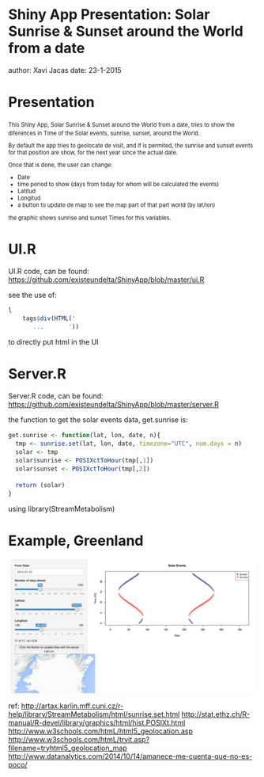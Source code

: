 Shiny App Presentation: Solar Sunrise & Sunset around the World from a date
========================================================
author: Xavi Jacas
date: 23-1-2015

Presentation
========================================================
<small style="font-size:.8em">
This Shiny App, Solar Sunrise & Sunset around the World from a date, tries to show the diferences in Time of the Solar events, sunrise, sunset, around the World.

By default the app tries to geolocate de visit, and if is permited, the sunrise and sunset events for that position are show, for the next year since the actual date.

Once that is done, the user can change:

  - Date
  - time period to show (days from today for whom will be calculated the events)
  - Latitud
  - Longitud
  - a button to update de map to see the map part of that part world (by lat/lon)
  
the graphic shows sunrise and sunset Times for this variables.

</small>

UI.R
========================================================
UI.R code, can be found:
https://github.com/existeundelta/ShinyApp/blob/master/ui.R

see the use of: 

```r
l
    tags$div(HTML('
       ...       '))
```
to directly put html in the UI


Server.R
========================================================

Server.R code, can be found:
https://github.com/existeundelta/ShinyApp/blob/master/server.R

the function to get the solar events data, get.sunrise is:

```r
get.sunrise <- function(lat, lon, date, n){
  tmp <- sunrise.set(lat, lon, date, timezone="UTC", num.days = n)  
  solar <- tmp
  solar$sunrise <- POSIXctToHour(tmp[,1]) 
  solar$sunset <- POSIXctToHour(tmp[,2])

  return (solar)
}
```
using library(StreamMetabolism)

Example, Greenland
========================================================

![Greenland Sunrise Sunset](../img/screenshot.png)

ref:
http://artax.karlin.mff.cuni.cz/r-help/library/StreamMetabolism/html/sunrise.set.html
http://stat.ethz.ch/R-manual/R-devel/library/graphics/html/hist.POSIXt.html
http://www.w3schools.com/htmL/html5_geolocation.asp
http://www.w3schools.com/htmL/tryit.asp?filename=tryhtml5_geolocation_map
http://www.datanalytics.com/2014/10/14/amanece-me-cuenta-que-no-es-poco/
